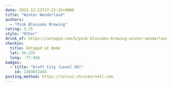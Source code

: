 ```yaml
---
date: 2023-12-21T17:22:33+0000
title: "Winter Wonderland"
authors:
  - "Pink Blossoms Brewing"
rating: 3.75
style: "Other"
drink_of: https://untappd.com/b/pink-blossoms-brewing-winter-wonderland/5624212
checkin:
  title: Untappd at Home
  lat: 34.235
  long: -77.948
badges:
  - title: "Draft City (Level 30)"
    id: 1163672443
posting_method: https://corvus.chrisburnell.com
---
```

